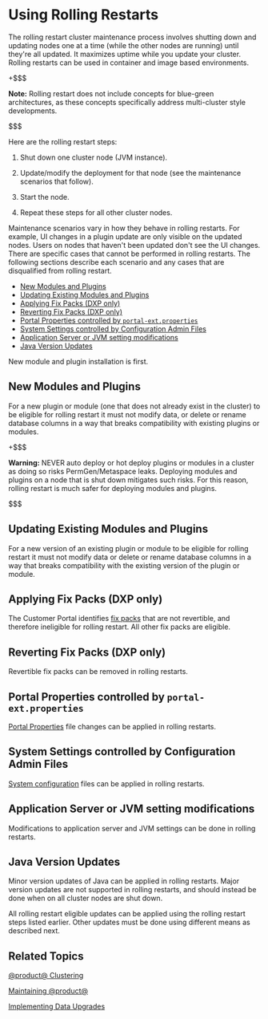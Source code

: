 # Using Rolling Restarts [](id=using-rolling-restarts)

The rolling restart cluster maintenance process involves shutting down and
updating nodes one at a time (while the other nodes are running) until they're
all updated. It maximizes uptime while you update your cluster. Rolling restarts
can be used in container and image based environments. 

+$$$

**Note:** Rolling restart does not include concepts for blue-green 
architectures, as these concepts specifically address multi-cluster style
developments.

$$$

Here are the rolling restart steps:

1.  Shut down one cluster node (JVM instance). 

2.  Update/modify the deployment for that node (see the maintenance scenarios 
    that follow). 

3.  Start the node. 

4.  Repeat these steps for all other cluster nodes. 

Maintenance scenarios vary in how they behave in rolling restarts. For example,
UI changes in a plugin update are only visible on the updated nodes. Users on
nodes that haven't been updated don't see the UI changes. There are specific
cases that cannot be performed in rolling restarts. The following sections
describe each scenario and any cases that are disqualified from rolling restart. 

- [New Modules and Plugins](#new-plugins-and-modules)
- [Updating Existing Modules and Plugins](#updating-existing-plugins-and-modules)
- [Applying Fix Packs (DXP only)](#applying-fix-packs-dxp-only)
- [Reverting Fix Packs (DXP only)](#reverting-fix-packs-dxp-only)
- [Portal Properties controlled by `portal-ext.properties`](#portal-properties-controlled-by-portal-ext-properties)
- [System Settings controlled by Configuration Admin Files](#system-settings-controlled-by-configuration-admin-files)
- [Application Server or JVM setting modifications](#application-server-or-jvm-setting-modifications)
- [Java Version Updates](#java-version-updates)

New module and plugin installation is first. 

## New Modules and Plugins [](id=new-plugins-and-modules)

For a new plugin or module (one that does not already exist in the cluster) to
be eligible for rolling restart it must not modify data, or delete or rename
database columns in a way that breaks compatibility with existing plugins or
modules. 

+$$$

**Warning:** NEVER auto deploy or hot deploy plugins or modules in a cluster as
doing so risks PermGen/Metaspace leaks. Deploying modules and plugins on a node
that is shut down mitigates such risks. For this reason, rolling restart is
much safer for deploying modules and plugins. 

$$$

## Updating Existing Modules and Plugins [](id=updating-existing-plugins-and-modules)

For a new version of an existing plugin or module to be eligible for rolling
restart it must not modify data or delete or rename database columns in a way
that breaks compatibility with the existing version of the plugin or module. 

## Applying Fix Packs (DXP only) [](id=applying-fix-packs-dxp-only)

The Customer Portal identifies
[fix packs](/discover/deployment/-/knowledge_base/7-1/maintaining-liferay)
that are not revertible, and therefore ineligible for rolling restart. All other
fix packs are eligible. 

## Reverting Fix Packs (DXP only) [](id=reverting-fix-packs-dxp-only)

Revertible fix packs can be removed in rolling restarts. 

## Portal Properties controlled by `portal-ext.properties` [](id=portal-properties-controlled-by-portal-ext-properties)
 
[Portal Properties](@platform-ref@/7.1-latest/propertiesdoc/portal.properties.html)
file changes can be applied in rolling restarts. 

## System Settings controlled by Configuration Admin Files [](id=system-settings-controlled-by-configuration-admin-files)

[System configuration](/discover/portal/-/knowledge_base/7-1/understanding-system-configuration-files)
files can be applied in rolling restarts. 

## Application Server or JVM setting modifications [](id=application-server-or-jvm-setting-modifications)

Modifications to application server and JVM settings can be done in rolling
restarts. 

## Java Version Updates [](id=java-version-updates)

Minor version updates of Java can be applied in rolling restarts. Major version
updates are not supported in rolling restarts, and should instead be done when
on all cluster nodes are shut down. 

All rolling restart eligible updates can be applied using the rolling restart
steps listed earlier. Other updates must be done using different means as
described next. 

## Related Topics [](id=related-topics)

[@product@ Clustering](/discover/deployment/-/knowledge_base/7-1/liferay-clustering)

[Maintaining @product@](/discover/deployment/-/knowledge_base/7-1/maintaining-liferay)

[Implementing Data Upgrades](/develop/tutorials/-/knowledge_base/7-1/data-upgrades)
